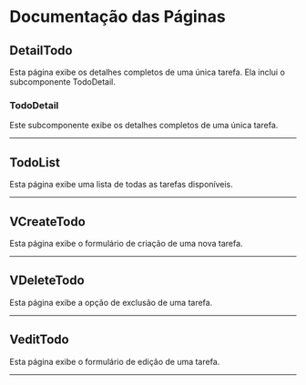 # Documentação das Páginas

## DetailTodo

Esta página exibe os detalhes completos de uma única tarefa. Ela inclui o subcomponente TodoDetail.

### TodoDetail

Este subcomponente exibe os detalhes completos de uma única tarefa.

----------------------------------------------------------------------------------------------------------------------------------------------------------------------------------------------

## TodoList

Esta página exibe uma lista de todas as tarefas disponíveis.

----------------------------------------------------------------------------------------------------------------------------------------------------------------------------------------------

## VCreateTodo

Esta página exibe o formulário de criação de uma nova tarefa.

----------------------------------------------------------------------------------------------------------------------------------------------------------------------------------------------

## VDeleteTodo

Esta página exibe a opção de exclusão de uma tarefa.

----------------------------------------------------------------------------------------------------------------------------------------------------------------------------------------------

## VeditTodo

Esta página exibe o formulário de edição de uma tarefa.

----------------------------------------------------------------------------------------------------------------------------------------------------------------------------------------------

